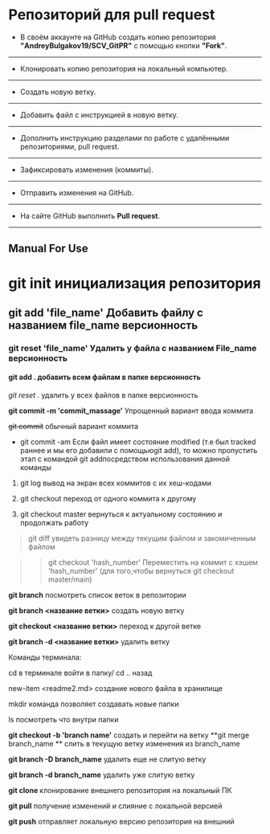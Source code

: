 # Репозиторий для **pull request**
* В своём аккаунте на GitHub создать копию репозитория **"AndreyBulgakov19/SCV_GitPR"** с помощью кнопки **"Fork"**.
---
* Клонировать копию репозитория на локальный компьютер.
---
* Создать новую ветку.
---
* Добавить файл с инструкцией в новую ветку.
---
* Дополнить инструкцию разделами по работе с удалёнными репозиториями, pull request.
---
* Зафиксировать изменения (коммиты).
---
* Отправить изменения на GitHub.
---
* На сайте GitHub выполнить **Pull request**.
---

## Manual For Use

 # git init инициализация репозитория

## **git add 'file_name'** Добавить файлу с названием file_name версионность

### **git reset 'file_name'** Удалить у файла с названием File_name версионность

#### **git add .** добавить всем файлам в папке версионность

*git reset .* удалить у всех файлов в папке версионность

**git commit -m 'commit_massage'** Упрощенный вариант ввода коммита

~~git commit~~ обычный вариант коммита

* git commit -am Если файл имеет состояние modified (т.е был tracked раннее и мы его добавили с помощьюgit add), то можно пропустить этап с командой git addпосредством использования данной команды

1. git log вывод на экран всех коммитов с их хеш-кодами

2. git checkout переход от одного коммита к другому 

3. git checkout master вернуться к актуальному состоянию и продолжать работу

>git diff увидеть разницу между текущим файлом и закомиченным файлом

>>git checkout 'hash_number' Переместить на коммит с хэшем 'hash_number' (для того,чтобы вернуться git checkout master/main)

**git branch** посмотреть список веток в репозитории

**git branch <название ветки>** создать новую ветку

**git checkout <название ветки>** переход к другой ветке

**git branch -d <название ветки>** удалить ветку

Команды терминала:

cd в терминале войти в папку/ cd .. назад

new-item <readme2.md> создание нового файла в хранилище

mkdir команда позволяет создавать новые папки

ls посмотреть что внутри папки

**git checkout -b 'branch name'** создать и перейти на ветку
**git merge branch_name ** слить в текущую ветку изменения из branch_name


**git branch -D branch_name** удалить еще не слитую ветку

**git branch -d branch_name** удалить уже слитую ветку

**git clone <url>** клонирование внешнего репозитория на локальный ПК

**git pull** получение изменений и слияние с локальной версией 

**git push** отправляет локальную версию репозитория на внешний